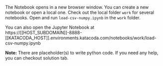The Notebook opens in a new browser window. You can create a new notebook or open a local one. Check out the local folder `work` for several notebooks. Open and run `load-csv-numpy.ipynb` in the `work` folder.

You can also open the Jupyter Notebook at https://[[HOST_SUBDOMAIN]]-8888-[[KATACODA_HOST]].environments.katacoda.com/notebooks/work/load-csv-numpy.ipynb

**Note:**
There are placeholder(s) to write python code. If you need any help, you can checkout solution tab.
